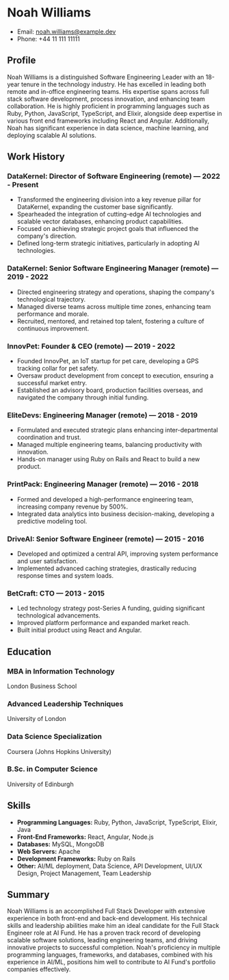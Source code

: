 # Noah Williams
- Email: noah.williams@example.dev
- Phone: +44 11 111 11111

## Profile
Noah Williams is a distinguished Software Engineering Leader with an 18-year tenure in the technology industry. He has excelled in leading both remote and in-office engineering teams. His expertise spans across full stack software development, process innovation, and enhancing team collaboration. He is highly proficient in programming languages such as Ruby, Python, JavaScript, TypeScript, and Elixir, alongside deep expertise in various front end frameworks including React and Angular. Additionally, Noah has significant experience in data science, machine learning, and deploying scalable AI solutions.

## Work History

### DataKernel: Director of Software Engineering (remote) — 2022 - Present
- Transformed the engineering division into a key revenue pillar for DataKernel, expanding the customer base significantly.
- Spearheaded the integration of cutting-edge AI technologies and scalable vector databases, enhancing product capabilities.
- Focused on achieving strategic project goals that influenced the company's direction.
- Defined long-term strategic initiatives, particularly in adopting AI technologies.

### DataKernel: Senior Software Engineering Manager (remote) — 2019 - 2022
- Directed engineering strategy and operations, shaping the company's technological trajectory.
- Managed diverse teams across multiple time zones, enhancing team performance and morale.
- Recruited, mentored, and retained top talent, fostering a culture of continuous improvement.

### InnovPet: Founder & CEO (remote) — 2019 - 2022
- Founded InnovPet, an IoT startup for pet care, developing a GPS tracking collar for pet safety.
- Oversaw product development from concept to execution, ensuring a successful market entry.
- Established an advisory board, production facilities overseas, and navigated the company through initial funding.

### EliteDevs: Engineering Manager (remote) — 2018 - 2019
- Formulated and executed strategic plans enhancing inter-departmental coordination and trust.
- Managed multiple engineering teams, balancing productivity with innovation.
- Hands-on manager using Ruby on Rails and React to build a new product.

### PrintPack: Engineering Manager (remote) — 2016 - 2018
- Formed and developed a high-performance engineering team, increasing company revenue by 500%.
- Integrated data analytics into business decision-making, developing a predictive modeling tool.

### DriveAI: Senior Software Engineer (remote) — 2015 - 2016
- Developed and optimized a central API, improving system performance and user satisfaction.
- Implemented advanced caching strategies, drastically reducing response times and system loads.

### BetCraft: CTO — 2013 - 2015
- Led technology strategy post-Series A funding, guiding significant technological advancements.
- Improved platform performance and expanded market reach.
- Built initial product using React and Angular.

## Education

### MBA in Information Technology
London Business School

### Advanced Leadership Techniques
University of London

### Data Science Specialization
Coursera (Johns Hopkins University)

### B.Sc. in Computer Science
University of Edinburgh

## Skills
- **Programming Languages:** Ruby, Python, JavaScript, TypeScript, Elixir, Java
- **Front-End Frameworks:** React, Angular, Node.js
- **Databases:** MySQL, MongoDB
- **Web Servers:** Apache
- **Development Frameworks:** Ruby on Rails
- **Other:** AI/ML deployment, Data Science, API Development, UI/UX Design, Project Management, Team Leadership

## Summary
Noah Williams is an accomplished Full Stack Developer with extensive experience in both front-end and back-end development. His technical skills and leadership abilities make him an ideal candidate for the Full Stack Engineer role at AI Fund. He has a proven track record of developing scalable software solutions, leading engineering teams, and driving innovative projects to successful completion. Noah's proficiency in multiple programming languages, frameworks, and databases, combined with his experience in AI/ML, positions him well to contribute to AI Fund's portfolio companies effectively.